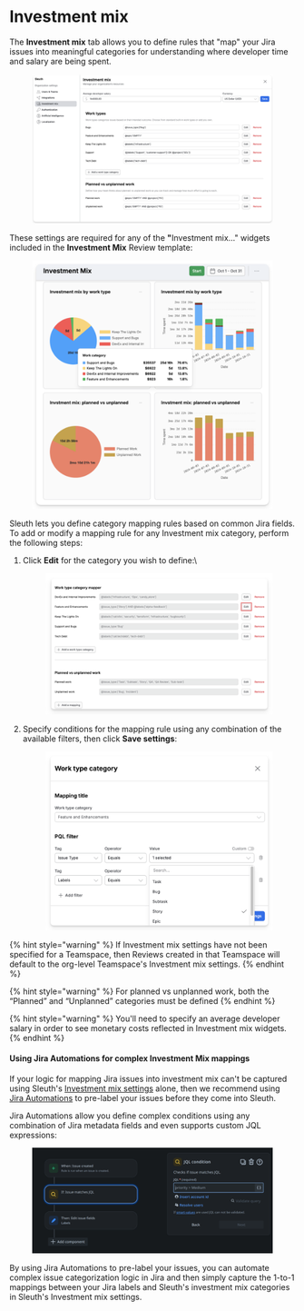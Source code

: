 # Investment mix

The **Investment mix** tab allows you to define rules that "map" your Jira issues into meaningful categories for understanding where developer time and salary are being spent.

<figure><img src="../../.gitbook/assets/image (155).png" alt=""><figcaption></figcaption></figure>

These settings are required for any of the **"**&#x49;nvestment mix..." widgets included in the **Investment Mix** Review template:

<figure><img src="../../.gitbook/assets/CleanShot 2024-11-20 at 10.09.21@2x.png" alt=""><figcaption></figcaption></figure>

Sleuth lets you define category mapping rules based on common Jira fields. To add or modify a mapping rule for any Investment mix category, perform the following steps:

1.  Click **Edit** for the category you wish to define:\


    <figure><img src="../../.gitbook/assets/CleanShot 2025-02-07 at 10.05.01@2x.png" alt=""><figcaption></figcaption></figure>
2.  Specify conditions for the mapping rule using any combination of the available filters, then click **Save settings**:

    <figure><img src="../../.gitbook/assets/CleanShot 2024-11-20 at 11.27.49@2x.png" alt=""><figcaption></figcaption></figure>

{% hint style="warning" %}
If Investment mix settings have not been specified for a Teamspace, then Reviews created in that Teamspace will default to the org-level Teamspace's Investment mix settings.
{% endhint %}

{% hint style="warning" %}
For planned vs unplanned work, both the “Planned” and “Unplanned” categories must be defined
{% endhint %}

{% hint style="warning" %}
You'll need to specify an average developer salary in order to see monetary costs reflected in Investment mix widgets.
{% endhint %}

#### Using Jira Automations for complex Investment Mix mappings

If your logic for mapping Jira issues into investment mix can't be captured using Sleuth's [Investment mix settings](broken-reference) alone, then we recommend using [Jira Automations](https://www.atlassian.com/software/jira/guides/automation/overview#what-is-automation) to pre-label your issues before they come into Sleuth.&#x20;

Jira Automations allow you define complex conditions using any combination of Jira metadata fields and even supports custom JQL expressions:&#x20;

<figure><img src="../../.gitbook/assets/image (9).png" alt=""><figcaption></figcaption></figure>

By using Jira Automations to pre-label your issues, you can automate complex issue categorization logic in Jira and then simply capture the 1-to-1 mappings between your Jira labels and Sleuth's investment mix categories in Sleuth's Investment mix settings.
